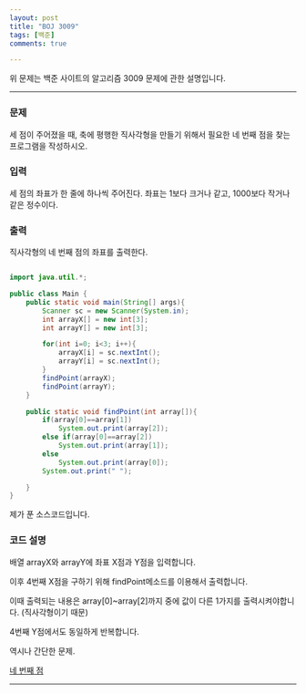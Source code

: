 ```yaml
---
layout: post
title: "BOJ 3009"
tags: [백준]
comments: true

---
```


위 문제는 백준 사이트의 알고리즘 3009 문제에 관한 설명입니다.<br>

---

### 문제

세 점이 주어졌을 때, 축에 평행한 직사각형을 만들기 위해서 필요한 네 번째 점을 찾는 프로그램을 작성하시오.

### 입력

세 점의 좌표가 한 줄에 하나씩 주어진다. 좌표는 1보다 크거나 같고, 1000보다 작거나 같은 정수이다.

### 출력

직사각형의 네 번째 점의 좌표를 출력한다.

```java

import java.util.*;

public class Main {
    public static void main(String[] args){
        Scanner sc = new Scanner(System.in);
        int arrayX[] = new int[3];
        int arrayY[] = new int[3];

        for(int i=0; i<3; i++){
            arrayX[i] = sc.nextInt();
            arrayY[i] = sc.nextInt();
        }
        findPoint(arrayX);
        findPoint(arrayY);
    }

    public static void findPoint(int array[]){
        if(array[0]==array[1])
            System.out.print(array[2]);
        else if(array[0]==array[2])
            System.out.print(array[1]);
        else
            System.out.print(array[0]);
        System.out.print(" ");

    }
}


```

제가 푼 소스코드입니다.

### 코드 설명

배열 arrayX와 arrayY에 좌표 X점과 Y점을 입력합니다.

이후 4번째 X점을 구하기 위해 findPoint메소드를 이용해서 출력합니다.

이때 출력되는 내용은 array[0]~array[2]까지 중에 값이 다른 1가지를 출력시켜야합니다. (직사각형이기 때문)

4번째 Y점에서도 동일하게 반복합니다.

역시나 간단한 문제.

<a href="https://www.acmicpc.net/problem/3009">네 번째 점</a>

---
